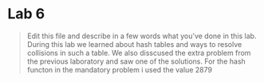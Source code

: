 # Lab 6

> Edit this file and describe in a few words what you've done in this lab.
During this lab we learned about hash tables and ways to resolve collisions in such a table.
We also disscused the extra problem from the previous laboratory and saw one of the solutions.
For the hash functon in the mandatory problem i used the value 2879

